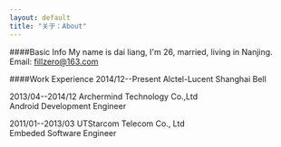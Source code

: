 ```yaml
---
layout: default
title: "关于：About"
---
```

####Basic Info
My name is dai liang, I'm 26, married, living in Nanjing.  
Email: fillzero@163.com

####Work Experience
2014/12--Present  Alctel-Lucent Shanghai Bell

2013/04--2014/12  Archermind Technology Co.,Ltd  
Android Development Engineer  

2011/01--2013/03  UTStarcom Telecom Co., Ltd  
Embeded Software Engineer  

